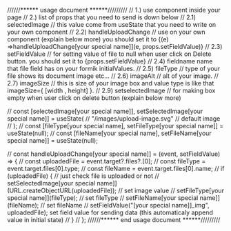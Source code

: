 //////****** usage document ******/////////
// 1.) use <UploadSystem /> component inside your page
// 2.) list of props that you need to send is down below
// 2.1) selectedImage // this value come from useState that you need to write on your own component
// 2.2) handleUploadChange // use on your own component (explain below more) you should set it to {(e) =>handleUploadChange[your special name]](e, props.setFieldValue)}
// 2.3) setFieldValue // for setting value of file to null when user click on Delete button. you should set it to {props.setFieldValue}
// 2.4) fieldname   name that file field has on your formik initialValues.
// 2.5) fileType // type of your file shows its document image etc...
// 2.6) imageAlt // alt of your image.
// 2.7) imageSize // this is size of your image box and value type is like that imageSize={ [width , height] }.
// 2.9) setselectedImage // for making box empty when user click on delete button (explain below more)

// const [selectedImage[your special name]], setSelectedImage[your special name]] = useState(
//  "/images/upload-image.svg" // default image
// );
// const [fileType[your special name], setFileType[your special name]] = useState(null);
// const [fileName[your special name], setFileName[your special name]] = useState(null);


// const handleUploadChange[your special name]] = (event, setFieldValue) => {
//   const uploadedFile = event.target?.files?.[0];
//   const fileType = event.target.files[0].type;
//   const fileName = event.target.files[0].name;
//   if (uploadedFile) { // just check file is uploaded or not
//     setSelectedImage[your special name]](URL.createObjectURL(uploadedFile)); // set image value
//     setFileType[your special name]](fileType); // set fileType
//     setFileName[your special name]](fileName); // set fileName
//     setFieldValue("[your special name]]_img", uploadedFile); set field value for sending data (this automaticaly append value in initial state)
//   }
// };
//////****** end usage document ******/////////
